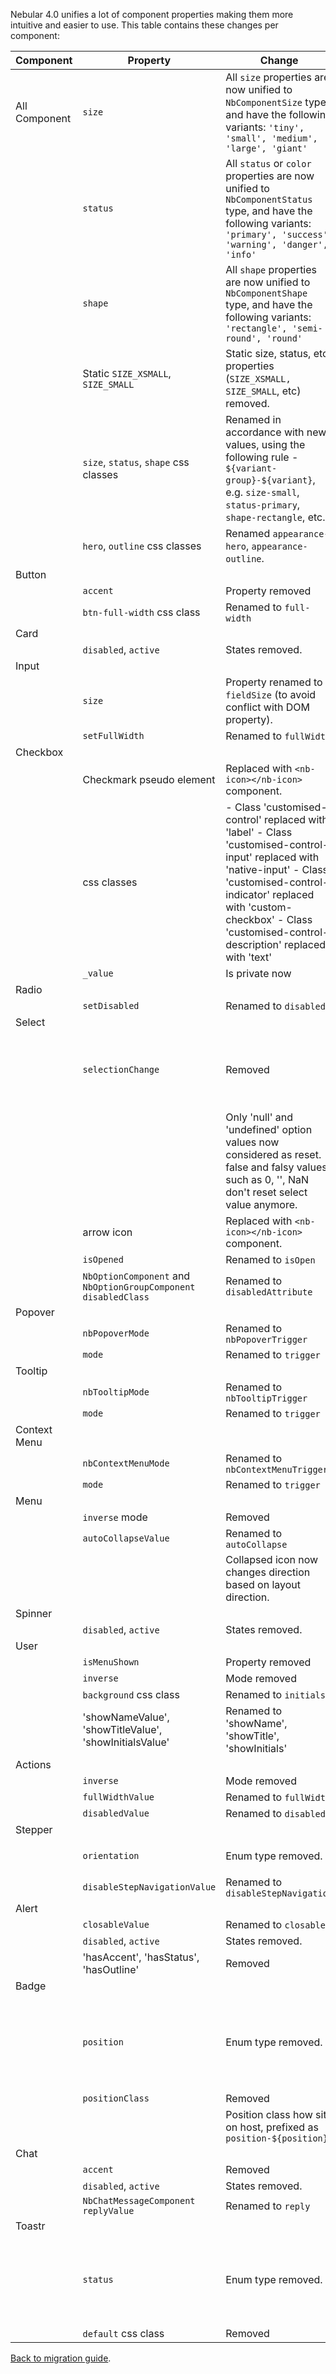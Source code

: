 Nebular 4.0 unifies a lot of component properties making them more intuitive and easier to use.
This table contains these changes per component:

| Component     | Property                                                         | Change                                                                                                                                                                                                                                                  | Replacement                                                                                                                    |     |
| ------------- | ---------------------------------------------------------------- | ------------------------------------------------------------------------------------------------------------------------------------------------------------------------------------------------------------------------------------------------------- | ------------------------------------------------------------------------------------------------------------------------------ | --- |
| All Component | `size`                                                           | All `size` properties are now unified to `NbComponentSize` type, and have the following variants: `'tiny', 'small', 'medium', 'large', 'giant'`                                                                                                         |                                                                                                                                |     |
|               | `status`                                                         | All `status` or `color` properties are now unified to `NbComponentStatus` type, and have the following variants: `'primary', 'success', 'warning', 'danger', 'info'`                                                                                    |                                                                                                                                |     |
|               | `shape`                                                          | All `shape` properties are now unified to `NbComponentShape` type, and have the following variants: `'rectangle', 'semi-round', 'round'`                                                                                                                |                                                                                                                                |     |
|               | Static `SIZE_XSMALL`, `SIZE_SMALL`                               | Static size, status, etc properties (`SIZE_XSMALL, SIZE_SMALL`, etc) removed.                                                                                                                                                                           | Use string values from `NbComponentSize`, `NbComponentStatus`, `NbComopnentShape`                                              |     |
|               | `size`, `status`, `shape` css classes                            | Renamed in accordance with new values, using the following rule - `${variant-group}-${variant}`, e.g. `size-small`, `status-primary`, `shape-rectangle`, etc.                                                                                           |                                                                                                                                |     |
|               | `hero`, `outline` css classes                                    | Renamed `appearance-hero`, `appearance-outline`.                                                                                                                                                                                                        |                                                                                                                                |     |
| Button        |                                                                  |                                                                                                                                                                                                                                                         |                                                                                                                                |     |
|               | `accent`                                                         | Property removed                                                                                                                                                                                                                                        |                                                                                                                                |     |
|               | `btn-full-width` css class                                       | Renamed to `full-width`                                                                                                                                                                                                                                 |                                                                                                                                |     |
| Card          |                                                                  |                                                                                                                                                                                                                                                         |                                                                                                                                |     |
|               | `disabled`, `active`                                             | States removed.                                                                                                                                                                                                                                         |                                                                                                                                |     |
| Input         |                                                                  |                                                                                                                                                                                                                                                         |                                                                                                                                |     |
|               | `size`                                                           | Property renamed to `fieldSize` (to avoid conflict with DOM property).                                                                                                                                                                                  |                                                                                                                                |     |
|               | `setFullWidth`                                                   | Renamed to `fullWidth`                                                                                                                                                                                                                                  |                                                                                                                                |     |
| Checkbox      |                                                                  |                                                                                                                                                                                                                                                         |                                                                                                                                |     |
|               | Checkmark pseudo element                                         | Replaced with `<nb-icon></nb-icon>` component.                                                                                                                                                                                                          |                                                                                                                                |     |
|               | css classes                                                      | - Class 'customised-control' replaced with 'label' - Class 'customised-control-input' replaced with 'native-input' - Class 'customised-control-indicator' replaced with 'custom-checkbox' - Class 'customised-control-description' replaced with 'text' |                                                                                                                                |     |
|               | `_value`                                                         | Is private now                                                                                                                                                                                                                                          | Use `value` instead                                                                                                            |     |
| Radio         |                                                                  |                                                                                                                                                                                                                                                         |                                                                                                                                |     |
|               | `setDisabled`                                                    | Renamed to `disabled`                                                                                                                                                                                                                                   |                                                                                                                                |     |
| Select        |                                                                  |                                                                                                                                                                                                                                                         |                                                                                                                                |     |
|               | `selectionChange`                                                | Removed                                                                                                                                                                                                                                                 | Use `nb-select` (selected) binding to track selection change and `nb-option` `(click)` to track option click.                  |     |
|               |                                                                  | Only 'null' and 'undefined' option values now considered as reset. false and falsy values such as 0, '', NaN don't reset select value anymore.                                                                                                          |                                                                                                                                |     |
|               | arrow icon                                                       | Replaced with `<nb-icon></nb-icon>` component.                                                                                                                                                                                                          |                                                                                                                                |     |
|               | `isOpened`                                                       | Renamed to `isOpen`                                                                                                                                                                                                                                     |                                                                                                                                |     |
|               | `NbOptionComponent` and `NbOptionGroupComponent` `disabledClass` | Renamed to `disabledAttribute`                                                                                                                                                                                                                          |                                                                                                                                |     |
| Popover       |                                                                  |                                                                                                                                                                                                                                                         |                                                                                                                                |     |
|               | `nbPopoverMode`                                                  | Renamed to `nbPopoverTrigger`                                                                                                                                                                                                                           |                                                                                                                                |     |
|               | `mode`                                                           | Renamed to `trigger`                                                                                                                                                                                                                                    |                                                                                                                                |     |
| Tooltip       |                                                                  |                                                                                                                                                                                                                                                         |                                                                                                                                |     |
|               | `nbTooltipMode`                                                  | Renamed to `nbTooltipTrigger`                                                                                                                                                                                                                           |                                                                                                                                |     |
|               | `mode`                                                           | Renamed to `trigger`                                                                                                                                                                                                                                    |                                                                                                                                |     |
| Context Menu  |                                                                  |                                                                                                                                                                                                                                                         |                                                                                                                                |     |
|               | `nbContextMenuMode`                                              | Renamed to `nbContextMenuTrigger`                                                                                                                                                                                                                       |                                                                                                                                |     |
|               | `mode`                                                           | Renamed to `trigger`                                                                                                                                                                                                                                    |                                                                                                                                |     |
| Menu          |                                                                  |                                                                                                                                                                                                                                                         |                                                                                                                                |     |
|               | `inverse` mode                                                   | Removed                                                                                                                                                                                                                                                 |                                                                                                                                |     |
|               | `autoCollapseValue`                                              | Renamed to `autoCollapse`                                                                                                                                                                                                                               |                                                                                                                                |     |
|               |                                                                  | Collapsed icon now changes direction based on layout direction.                                                                                                                                                                                         |                                                                                                                                |     |
| Spinner       |                                                                  |                                                                                                                                                                                                                                                         |                                                                                                                                |     |
|               | `disabled`, `active`                                             | States removed.                                                                                                                                                                                                                                         |                                                                                                                                |     |
| User          |                                                                  |                                                                                                                                                                                                                                                         |                                                                                                                                |     |
|               | `isMenuShown`                                                    | Property removed                                                                                                                                                                                                                                        |                                                                                                                                |     |
|               | `inverse`                                                        | Mode removed                                                                                                                                                                                                                                            |                                                                                                                                |     |
|               | `background` css class                                           | Renamed to `initials`                                                                                                                                                                                                                                   |                                                                                                                                |     |
|               | 'showNameValue', 'showTitleValue', 'showInitialsValue'           | Renamed to 'showName', 'showTitle', 'showInitials'                                                                                                                                                                                                      |                                                                                                                                |     |
| Actions       |                                                                  |                                                                                                                                                                                                                                                         |                                                                                                                                |     |
|               | `inverse`                                                        | Mode removed                                                                                                                                                                                                                                            |                                                                                                                                |     |
|               | `fullWidthValue`                                                 | Renamed to `fullWidth`                                                                                                                                                                                                                                  |                                                                                                                                |     |
|               | `disabledValue`                                                  | Renamed to `disabled`                                                                                                                                                                                                                                   |                                                                                                                                |     |
| Stepper       |                                                                  |                                                                                                                                                                                                                                                         |                                                                                                                                |     |
|               | `orientation`                                                    | Enum type removed.                                                                                                                                                                                                                                      | Is now of type `'vertical', 'horizontal'`                                                                                      |     |
|               | `disableStepNavigationValue`                                     | Renamed to `disableStepNavigation`                                                                                                                                                                                                                      |                                                                                                                                |     |
| Alert         |                                                                  |                                                                                                                                                                                                                                                         |                                                                                                                                |     |
|               | `closableValue`                                                  | Renamed to `closable`                                                                                                                                                                                                                                   |                                                                                                                                |     |
|               | `disabled`, `active`                                             | States removed.                                                                                                                                                                                                                                         |                                                                                                                                |     |
|               | 'hasAccent', 'hasStatus', 'hasOutline'                           | Removed                                                                                                                                                                                                                                                 |                                                                                                                                |     |
| Badge         |                                                                  |                                                                                                                                                                                                                                                         |                                                                                                                                |     |
|               | `position`                                                       | Enum type removed.                                                                                                                                                                                                                                      | Is now of type `'top left', 'top right', 'bottom left', 'bottom right'; 'top start', 'top end', 'bottom start', 'bottom end';` |     |
|               | `positionClass`                                                  | Removed                                                                                                                                                                                                                                                 |                                                                                                                                |     |
|               |                                                                  | Position class how sits on host, prefixed as `position-${position}`                                                                                                                                                                                     |                                                                                                                                |     |
| Chat          |                                                                  |                                                                                                                                                                                                                                                         |                                                                                                                                |     |
|               | `accent`                                                         | Removed                                                                                                                                                                                                                                                 |                                                                                                                                |     |
|               | `disabled`, `active`                                             | States removed.                                                                                                                                                                                                                                         |                                                                                                                                |     |
|               | `NbChatMessageComponent` `replyValue`                            | Renamed to `reply`                                                                                                                                                                                                                                      |                                                                                                                                |     |
| Toastr        |                                                                  |                                                                                                                                                                                                                                                         |                                                                                                                                |     |
|               | `status`                                                         | Enum type removed.                                                                                                                                                                                                                                      | Is not of type `NbComponentStatus` type, and have the following variants: `'primary', 'success', 'warning', 'danger', 'info'`  |     |
|               | `default` css class                                              | Removed                                                                                                                                                                                                                                                 |                                                                                                                                |     |

[Back to migration guide](https://akveo.github.io/nebular/docs/migration/350400-migration).
